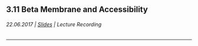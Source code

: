 ## 3.11 Beta Membrane and Accessibility

###### 22.06.2017 \| [Slides](https://www.rostlab.org/sites/default/files/fileadmin/teaching/SoSe17/PP1CS/cb1e_20170620_tmb_acc.pdf) \| Lecture Recording 

---



